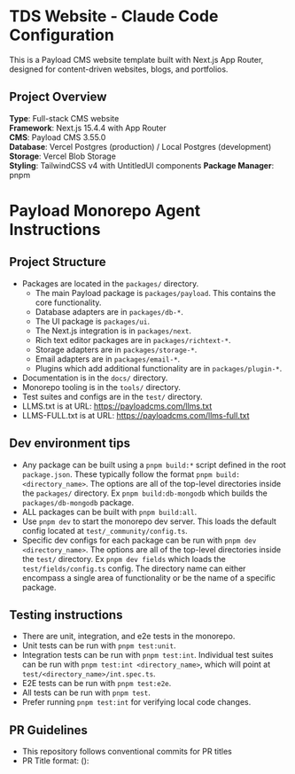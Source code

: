 # TDS Website - Claude Code Configuration

This is a Payload CMS website template built with Next.js App Router, designed for content-driven websites, blogs, and portfolios.

## Project Overview

**Type**: Full-stack CMS website  
**Framework**: Next.js 15.4.4 with App Router  
**CMS**: Payload CMS 3.55.0  
**Database**: Vercel Postgres (production) / Local Postgres (development)  
**Storage**: Vercel Blob Storage  
**Styling**: TailwindCSS v4 with UntitledUI components
**Package Manager**: pnpm  

# Payload Monorepo Agent Instructions

## Project Structure

- Packages are located in the `packages/` directory.
  - The main Payload package is `packages/payload`. This contains the core functionality.
  - Database adapters are in `packages/db-*`.
  - The UI package is `packages/ui`.
  - The Next.js integration is in `packages/next`.
  - Rich text editor packages are in `packages/richtext-*`.
  - Storage adapters are in `packages/storage-*`.
  - Email adapters are in `packages/email-*`.
  - Plugins which add additional functionality are in `packages/plugin-*`.
- Documentation is in the `docs/` directory.
- Monorepo tooling is in the `tools/` directory.
- Test suites and configs are in the `test/` directory.
- LLMS.txt is at URL: https://payloadcms.com/llms.txt
- LLMS-FULL.txt is at URL: https://payloadcms.com/llms-full.txt

## Dev environment tips

- Any package can be built using a `pnpm build:*` script defined in the root `package.json`. These typically follow the format `pnpm build:<directory_name>`. The options are all of the top-level directories inside the `packages/` directory. Ex `pnpm build:db-mongodb` which builds the `packages/db-mongodb` package.
- ALL packages can be built with `pnpm build:all`.
- Use `pnpm dev` to start the monorepo dev server. This loads the default config located at `test/_community/config.ts`.
- Specific dev configs for each package can be run with `pnpm dev <directory_name>`. The options are all of the top-level directories inside the `test/` directory. Ex `pnpm dev fields` which loads the `test/fields/config.ts` config. The directory name can either encompass a single area of functionality or be the name of a specific package.

## Testing instructions

- There are unit, integration, and e2e tests in the monorepo.
- Unit tests can be run with `pnpm test:unit`.
- Integration tests can be run with `pnpm test:int`. Individual test suites can be run with `pnpm test:int <directory_name>`, which will point at `test/<directory_name>/int.spec.ts`.
- E2E tests can be run with `pnpm test:e2e`.
- All tests can be run with `pnpm test`.
- Prefer running `pnpm test:int` for verifying local code changes.

## PR Guidelines

- This repository follows conventional commits for PR titles
- PR Title format: <type>(<scope>): <title>. Title must start with a lowercase letter.
- Valid types are build, chore, ci, docs, examples, feat, fix, perf, refactor, revert, style, templates, test
- Prefer `feat` for new features and `fix` for bug fixes.
- Valid scopes are the following regex patterns: cpa, db-\*, db-mongodb, db-postgres, db-vercel-postgres, db-sqlite, drizzle, email-\*, email-nodemailer, email-resend, eslint, graphql, live-preview, live-preview-react, next, payload-cloud, plugin-cloud, plugin-cloud-storage, plugin-form-builder, plugin-import-export, plugin-multi-tenant, plugin-nested-docs, plugin-redirects, plugin-search, plugin-sentry, plugin-seo, plugin-stripe, richtext-\*, richtext-lexical, richtext-slate, storage-\*, storage-azure, storage-gcs, storage-uploadthing, storage-vercel-blob, storage-s3, translations, ui, templates, examples(\/(\w|-)+)?, deps
- Scopes should be chosen based upon the package(s) being modified. If multiple packages are being modified, choose the most relevant one or no scope at all.
- Example PR titles:
  - `feat(db-mongodb): add support for transactions`
  - `feat(richtext-lexical): add options to hide block handles`
  - `fix(ui): json field type ignoring editorOptions`

## Commit Guidelines

- This repository follows conventional commits for commit messages
- The first commit of a branch should follow the PR title format: <type>(<scope>): <title>. Follow the same rules as PR titles.
- Subsequent commits should prefer `chore` commits without a scope unless a specific package is being modified.
- These will eventually be squashed into the first commit when merging the PR.

## Key Commands

```bash
# Development
pnpm dev                    # Start development server
pnpm build                  # Build for production  
pnpm start                  # Start production server
pnpm ci                     # Run migrations and build

# Code Quality
pnpm lint                   # Run ESLint
pnpm lint:fix              # Fix ESLint issues
pnpm generate:types        # Generate Payload types
pnpm generate:importmap    # Generate import map

# Testing
pnpm test                  # Run all tests
pnpm test:int             # Run integration tests (Vitest)
pnpm test:e2e             # Run end-to-end tests (Playwright)

# Database
pnpm payload migrate       # Run database migrations
pnpm payload migrate:create # Create new migration

# Docker (optional)
docker-compose up          # Start local Postgres database
```

## Project Structure

```
src/
├── app/                   # Next.js App Router pages
├── blocks/               # Reusable content blocks (CTA, Hero, etc.)
├── collections/          # Payload CMS collections
│   ├── Pages/           # Page collection with layout builder
│   ├── Posts/           # Blog posts with rich content
│   ├── Media/           # File uploads and media management
│   ├── Categories/      # Taxonomy for posts
│   └── Users/           # User authentication
├── components/          # React components
├── fields/              # Reusable Payload field configurations
├── heros/              # Hero section configurations
├── hooks/              # Payload hooks for data processing
├── utilities/          # Helper functions
├── Header/             # Header global configuration
├── Footer/             # Footer global configuration
├── access/             # Access control definitions
├── styles/             # Styling system
│   ├── theme.css       # UntitledUI theme with Tailwind v4 @theme block
│   ├── frontend.css    # Basic Tailwind v4 configuration
│   └── payloadStyles.css # Payload CMS admin styles
└── payload.config.ts   # Main Payload configuration
```

## 📄 Additional Documentation

### Styling System (Read These First)
- **[Style Guide Reference](/docs/STYLE_GUIDE.md)** - **⭐ START HERE** - Visual reference for typography, colors, spacing, and components. Complete guide to the Tailwind v4 + UUI design system architecture.
- **[Styling Best Practices](/docs/STYLING_BEST_PRACTICES.md)** - **🎯 ESSENTIAL** - How to maintain site-wide styling consistency. Explains the centralized system, semantic tokens, and patterns for components.
- **[Styles System Guide](/src/styles/README.md)** - Technical documentation for the styling system. Covers file structure, theme management, and customization workflows.
- **[Live Style Guide](/style-guide)** - Interactive page showing all typography, colors, buttons, and badges in action.

### Database & Deployment
- **[Database Preview Strategy](/docs/DATABASE_PREVIEW_STRATEGY.md)** - **⭐ CRITICAL** - Three-tier database setup with Neon branching for safe migration testing. Explains preview database workflow, migration best practices, and production protection.

### Other Guides
- **[Image Optimization Guide](/docs/IMAGES.md)** - Complete guide for handling images in this project, including the OptimizedImage component, Payload Media integration, and performance best practices.
- **[Row Labels Guide](/docs/ROW_LABELS.md)** - Complete guide for implementing row labels in array fields to improve admin UX. Includes when to use row labels, implementation patterns, and code examples.
- **[Blog Implementation Guide](/docs/BLOG_IMPLEMENTATION.md)** - Comprehensive guide for implementing and maintaining the blog/posts system with UUI components, category filtering, and Next.js 15 patterns.
- **[TypeScript Patterns](/docs/TYPESCRIPT_PATTERNS.md)** - TypeScript best practices, common patterns, and solutions for Payload CMS, Next.js 15, and UUI components.
- **[Next.js 15 Filtering Fix](/docs/NEXT_JS_15_FILTERING_FIX.md)** - Critical fix for server-side URL parameter extraction in Next.js 15. Resolves issues with category filtering, searchParams extraction, and force-static compatibility.
- **[UUI Components Reference](/docs/UUI_COMPONENTS_REFERENCE.md)** - Reference guide for UntitledUI component usage, types, and integration patterns.

## Collections

### Pages (`/admin/collections/pages`)
- Layout builder with blocks (Hero, Content, Media, CTA, Archive, Form)
- Draft/publish workflow with live preview
- SEO metadata with automatic generation
- Slug management with auto-generation

### Posts (`/admin/collections/posts`)
- Rich text editor with Lexical
- Author relationships and categories
- Hero images and related posts
- Draft/publish with scheduled publishing
- SEO optimization

### Media (`/admin/collections/media`)
- Image uploads with automatic resizing
- Focal point selection
- Vercel Blob Storage integration
- Multiple format support

### Categories (`/admin/collections/categories`)
- Nested taxonomy for organizing posts
- Used for content filtering and organization

### Users (`/admin/collections/users`)
- Authentication and admin access
- Author profiles for blog posts

## 🚨 CRITICAL: UntitledUI Integration & Theme System

**This project uses UntitledUI components with a custom theme system. DO NOT modify this setup without understanding the dependencies.**

### Theme Architecture

The styling system is built on **Tailwind CSS v4** with a complete UntitledUI theme integration:

```
src/app/(frontend)/
└── globals.css           # Main CSS entry point with plugins

src/styles/
├── theme.css            # 🚨 CRITICAL: Complete UUI theme with @theme block
├── frontend.css         # Basic Tailwind v4 variables (DO NOT MODIFY)
└── payloadStyles.css    # Payload admin styles
```

### 🚨 CRITICAL Rules for Theme Management

#### ❌ NEVER:
- Modify `frontend.css` - it contains essential Tailwind v4 base configuration
- Create custom CSS files in `/src/styles/` - use the existing theme system
- Override UUI component styles directly - work through CSS variables
- Remove or modify imports in `globals.css`
- Change the `@theme` block structure in `theme.css`

#### ✅ ALWAYS:
- Modify brand colors in `theme.css` in the designated brand color section
- Add new CSS variables to the `@theme` block in `theme.css`
- Import UUI components from `/src/components/uui/`
- Use UUI's component structure without modification
- Test changes with `rm -rf .next && pnpm dev` after theme modifications

### Brand Color Integration

**Current Brand Color**: #1689FF (Blue)

Brand colors are defined in `src/styles/theme.css` lines 124-139:

```css
@theme {
  /* Brand colors - using #1689FF */
  --color-brand-25: rgb(247 251 255);    /* Lightest */
  --color-brand-50: rgb(239 246 255);
  /* ... color scale ... */
  --color-brand-500: rgb(22 137 255);    /* Main brand color #1689FF */
  --color-brand-600: rgb(20 123 230);    /* Hover state */
  /* ... darker shades ... */
  --color-brand-950: rgb(11 66 122);     /* Darkest */

  /* UUI Button Integration */
  --color-brand-solid: var(--color-brand-500);
  --color-brand-solid_hover: var(--color-brand-600);
}
```

**To Change Brand Color:**
1. Update the RGB values in the brand color scale
2. Ensure `--color-brand-solid` points to the correct main color
3. Test all UUI components after changes

### UntitledUI Component Usage

**Components Location**: `/src/components/uui/`

**Available Components**:
- `Button` - Primary component with brand color integration
- Additional UUI components as needed

**Usage Example**:
```tsx
import { Button } from '@/components/uui/button'

// Primary button (uses brand blue background, white text)
<Button color="primary">Click me</Button>

// Secondary button (uses system colors)
<Button color="secondary">Secondary</Button>
```

### Required Dependencies

**DO NOT REMOVE these packages**:
```json
{
  "@untitledui/icons": "latest",
  "next-themes": "latest",
  "react-aria-components": "^1.12.2",
  "tailwind-merge": "^2.3.0",
  "tailwindcss-animate": "^1.0.7",
  "tailwindcss-react-aria-components": "^2.0.1"
}
```

### CSS Import Structure

**Critical Import Order** in `globals.css`:
```css
@import "tailwindcss";
@import "../../styles/theme.css";        /* UUI theme with @theme block */

@plugin "tailwindcss-animate";
@plugin "tailwindcss-react-aria-components";

@custom-variant dark (&:where(.dark-mode, .dark-mode *));
/* ... additional UUI utilities ... */
```

### Troubleshooting

**If buttons/components don't show brand colors:**
1. Check `--color-brand-solid` is defined in `theme.css`
2. Verify `globals.css` imports `../../styles/theme.css` correctly
3. Clear Next.js cache: `rm -rf .next && pnpm dev`
4. Check browser developer tools for missing CSS variables

**If site fails to load:**
1. Check for duplicate metadata exports in `layout.tsx`
2. Verify all imports in `globals.css` point to correct paths
3. Ensure no CSS syntax errors in `theme.css`

### Block Development with UUI

When creating new blocks that use UUI components:

1. **Import from UUI components**:
   ```tsx
   import { Button } from '@/components/uui/button'
   ```

2. **Use standard UUI props** - don't override styling:
   ```tsx
   <Button color="primary" size="lg">
     {buttonText}
   </Button>
   ```

3. **Test with both light and dark themes** if theme switching is implemented

### Development Workflow

**When adding new UUI components:**
1. Copy component from UntitledUI docs
2. Place in `/src/components/uui/`
3. Verify it uses existing CSS variables from `theme.css`
4. Test brand color integration works automatically

**When modifying colors:**
1. Only edit the brand color section in `theme.css`
2. Maintain the RGB format: `rgb(22 137 255)`
3. Test all components after changes
4. Clear cache if changes don't appear

## 🚨 CRITICAL: Database Migration Process - ABSOLUTE RULES

**⛔ CLAUDE CODE AGENTS: READ THIS CAREFULLY - VIOLATION OF THESE RULES CAUSES CRITICAL DATABASE CORRUPTION ⛔**

### 🚫 NEVER - UNDER ANY CIRCUMSTANCES:

1. **❌ NEVER run `pnpm payload migrate` in development** - This command is ONLY for production deployments
2. **❌ NEVER run `pnpm payload migrate:create` manually** - Only used when explicitly preparing for production deployment
3. **❌ NEVER run `pnpm payload migrate:down`** - Rolling back migrations in dev causes corruption
4. **❌ NEVER run `pnpm payload migrate:status`** - Checking migration status implies you might run migrations (don't)
5. **❌ NEVER attempt to "fix" database schema errors by running migrations**
6. **❌ NEVER assume migrations are the solution to build errors**
7. **❌ NEVER use external database tools (pgAdmin, DataGrip, raw SQL) for schema changes**

### ✅ ALWAYS - REQUIRED BEHAVIOR:

1. **✅ ALWAYS let Payload's dev mode auto-sync schema changes** - This is automatic, requires zero manual intervention
2. **✅ ALWAYS start dev server (`pnpm dev`) when schema is out of sync** - Dev mode detects and fixes schema automatically
3. **✅ ALWAYS wait for dev server to complete auto-sync before testing builds**
4. **✅ ALWAYS ask the user before touching ANY migration command**

### 🔴 CRITICAL ERROR RECOGNITION:

**If you see these error patterns during `pnpm build`:**
- ❌ "column [name] does not exist"
- ❌ "relation [name] does not exist"
- ❌ "type [name] does not exist"
- ❌ "Failed query: select..."

**THE CORRECT RESPONSE IS:**
1. ✅ Start dev server: `pnpm dev`
2. ✅ Wait for Payload to auto-sync schema (watch console output)
3. ✅ Stop dev server
4. ✅ Try build again
5. ✅ **NEVER** run migration commands

**THE INCORRECT RESPONSE IS:**
1. ❌ Run `pnpm payload migrate`
2. ❌ Run `pnpm payload migrate:create`
3. ❌ Check migration status
4. ❌ Attempt to manually fix database

### 🎯 Development Workflow (MANDATORY):

**Development Environment (LOCAL):**
```bash
# 1. Make schema changes in code (collections, fields, etc.)
# 2. Start dev server - Payload auto-syncs schema automatically
pnpm dev

# 3. Payload detects changes and applies them automatically
# NO MANUAL INTERVENTION REQUIRED

# 4. Build to verify everything works
pnpm build

# IF BUILD FAILS WITH SCHEMA ERRORS:
# - Start dev server again (pnpm dev)
# - Let it complete auto-sync
# - Try build again
# DO NOT RUN MIGRATIONS
```

**Production Deployment (ONLY TIME TO USE MIGRATIONS):**
```bash
# This workflow is ONLY for production deployments
# User must explicitly request this

# 1. Create migration (if deploying schema changes)
pnpm payload migrate:create

# 2. Review generated migration files

# 3. Deploy to production
pnpm payload migrate  # Run pending migrations
pnpm build           # Build application

# OR use combined CI command:
pnpm ci  # Runs migrations + build
```

### 🚨 WHEN DATABASE IS CORRUPTED (Due to Incorrect Migration Usage):

**If you have already run migrations in development and database is corrupted:**

1. **STOP** - Do not run any more migration commands
2. **ASK USER** - Explain situation: "I incorrectly ran migrations in development. Database may be corrupted. Options are:
   - Option A: `migrate:fresh` (DELETES ALL DATA, clean slate)
   - Option B: Restore from backup if available"
3. **WAIT FOR USER DECISION** - Do not proceed without explicit permission
4. **NEVER** attempt to "fix" by running more migrations

### 🎓 WHY THESE RULES EXIST:

- **Dev mode uses "push" strategy**: Payload automatically syncs schema changes to database
- **Production uses "migrate" strategy**: Explicit migrations track and apply changes safely
- **Mixing strategies causes corruption**: Database gets stuck between auto-sync and migration tracking
- **Recovery is destructive**: Once corrupted, only option is to drop database or restore backup

### 📋 Migration Commands Reference (PRODUCTION ONLY):

```bash
# ⚠️ ALL OF THESE ARE PRODUCTION-ONLY COMMANDS
# DO NOT USE IN DEVELOPMENT UNLESS USER EXPLICITLY REQUESTS

pnpm payload migrate:create    # Create new migration (production prep only)
pnpm payload migrate          # Run pending migrations (production only)
pnpm payload migrate:status   # Check migration status (production only)
pnpm payload migrate:down     # Rollback last migration (production only)
pnpm payload migrate:refresh  # Rollback and re-run (production only)
pnpm payload migrate:reset    # Rollback all migrations (DESTRUCTIVE)
pnpm payload migrate:fresh    # Drop and recreate schema (DESTRUCTIVE)
```

### ⚠️ SUMMARY FOR CLAUDE CODE AGENTS:

**Your job when you see build errors with "column does not exist":**
1. Recognize this as schema out of sync
2. Start dev server to auto-sync schema
3. Wait for sync to complete
4. Try build again
5. **DO NOT TOUCH MIGRATION COMMANDS**

**Your job is NOT:**
1. ❌ To run migrations
2. ❌ To "fix" the database
3. ❌ To check migration status
4. ❌ To create migrations
5. ❌ To assume migrations are needed

## 🚨 CRITICAL: Payload CMS draftMode() Fix for Next.js 15+

**This is a recurring, breaking issue that MUST be fixed when upgrading Next.js or encountering preview errors.**

### Error Symptoms:
```
Error: `draftMode` was called outside a request scope
GET /next/preview?slug=... 500 in XXXms
Failed to create URL object from URL: , falling back to http://localhost
```

### Root Cause:
Next.js 15.4+ requires `NextRequest` type for proper request context tracking with `draftMode()`. Using custom request types breaks the context.

### ✅ CRITICAL FIX - Preview Route Implementation:

**File:** `/src/app/(frontend)/next/preview/route.ts`

**⚠️ This implementation is copied directly from the official Payload CMS website template.**

```typescript
import type { CollectionSlug, PayloadRequest } from 'payload'
import { getPayload } from 'payload'

import { draftMode } from 'next/headers'
import { redirect } from 'next/navigation'
import { NextRequest } from 'next/server'

import configPromise from '@payload-config'

export async function GET(req: NextRequest): Promise<Response> {
  const payload = await getPayload({ config: configPromise })

  const { searchParams } = new URL(req.url)

  const path = searchParams.get('path')
  const collection = searchParams.get('collection') as CollectionSlug
  const slug = searchParams.get('slug')
  const previewSecret = searchParams.get('previewSecret')

  if (previewSecret !== process.env.PREVIEW_SECRET) {
    return new Response('You are not allowed to preview this page', { status: 403 })
  }

  if (!path || !collection || !slug) {
    return new Response('Insufficient search params', { status: 404 })
  }

  if (!path.startsWith('/')) {
    return new Response('This endpoint can only be used for relative previews', { status: 500 })
  }

  let user

  try {
    user = await payload.auth({
      req: req as unknown as PayloadRequest,
      headers: req.headers,
    })
  } catch (error) {
    payload.logger.error({ err: error }, 'Error verifying token for live preview')
    return new Response('You are not allowed to preview this page', { status: 403 })
  }

  const draft = await draftMode()

  if (!user) {
    draft.disable()
    return new Response('You are not allowed to preview this page', { status: 403 })
  }

  // You can add additional checks here to see if the user is allowed to preview this page

  draft.enable()

  redirect(path)
}
```

### ⚠️ Critical Implementation Notes:

1. **Request Type:** 🚨 **MUST use `NextRequest` from `next/server`**. This is the ONLY correct type for Next.js 15.4+. Custom request types break `draftMode()`.
2. **Import Required:** `import { NextRequest } from 'next/server'` is mandatory
3. **draftMode() Position:** Can be called after `getPayload()` and `payload.auth()` - timing doesn't matter as long as `NextRequest` is used
4. **Error Handling:** Always include try/catch for auth calls
5. **Response Format:** Use proper Response objects, not NextResponse

### ❌ Common Mistakes That Break Preview:

```typescript
// WRONG - Custom request type breaks draftMode() context
export async function GET(
  req: {
    cookies: { get: (name: string) => { value: string } }
  } & Request,
): Promise<Response>

// WRONG - Missing NextRequest import
// Using Request or custom types instead

// WRONG - Missing await on draftMode()
const draft = draftMode() // Missing await

// ✅ CORRECT - Use NextRequest
import { NextRequest } from 'next/server'
export async function GET(req: NextRequest): Promise<Response> {
  // ... implementation
  const draft = await draftMode()
}
```

### 🔧 Troubleshooting Steps:

1. **Verify NextRequest Import:** Ensure `import { NextRequest } from 'next/server'` is present
2. **Check Function Signature:** Must use `export async function GET(req: NextRequest): Promise<Response>`
3. **Clear Build Cache:** `rm -rf .next && pnpm dev`
4. **Check Environment Variables:** Ensure `PREVIEW_SECRET` is set
5. **Test Preview URL:** Should return 200, not 500
6. **Check Server Logs:** No "draftMode called outside request scope" errors

### 🎯 Success Indicators:

- ✅ Preview routes return 200 status
- ✅ No draftMode context errors in server logs
- ✅ Admin panel live preview works correctly
- ✅ Draft content displays properly in preview mode

### 📋 Required Files for Preview System:

- `/src/app/(frontend)/next/preview/route.ts` - Main preview route (FIXED ABOVE)
- `/src/utilities/generatePreviewPath.ts` - Preview URL generation
- `/src/collections/Pages/index.ts` - Collection preview configuration

### 📖 Reference:

This implementation is taken directly from the official Payload CMS website template:
- **Source:** https://github.com/payloadcms/payload/blob/main/templates/website/src/app/(frontend)/next/preview/route.ts
- **Tested with:** Next.js 15.4.4, Payload CMS 3.55.0, Node.js 18+

### ⚠️ Why This Issue Keeps Recurring:

The issue recurs because the "fix" with custom request types appears in outdated documentation and seems logical, but actually breaks Next.js 15.4+ context tracking. **Always use the official Payload template implementation** rather than custom request types.

**Key Insight:** The problem is NOT the timing of `draftMode()` calls - it's the request type. `NextRequest` is required for proper context tracking.

## Environment Configuration

Required environment variables:
```bash
POSTGRES_URL=              # Database connection string
PAYLOAD_SECRET=            # JWT token encryption
NEXT_PUBLIC_SERVER_URL=    # Public URL (no trailing slash)
CRON_SECRET=              # Vercel cron authentication
PREVIEW_SECRET=           # Draft preview security
BLOB_READ_WRITE_TOKEN=    # Vercel Blob Storage token
```

## Features

- **Layout Builder**: Drag-and-drop page construction
- **Live Preview**: Real-time content preview while editing
- **Draft Workflow**: Publish/unpublish with scheduling
- **SEO Plugin**: Automated meta tags and Open Graph
- **Search Plugin**: Built-in search functionality
- **Redirects Plugin**: URL redirect management
- **Form Builder**: Dynamic form creation
- **Admin Bar**: Frontend editing toolbar
- **Responsive Design**: Mobile-first with breakpoint preview
- **UntitledUI Integration**: Complete design system with brand color theming
- **Tailwind v4**: Modern CSS-in-CSS approach with @theme configuration
- **OptimizedImage Component**: Intelligent image optimization with automatic Payload Media integration and Next.js Image optimization for external assets

## Deployment

**Vercel**: Pre-configured for one-click deployment with Neon Postgres and Vercel Blob Storage
**Database Migrations**: Required for production deployments
**Build Process**: Includes sitemap generation and type checking

## Testing

- **Integration Tests**: Vitest with jsdom for component testing
- **E2E Tests**: Playwright for full application testing
- **Development Server**: Automatic test server startup

## Development Notes

- Uses TypeScript with strict type checking
- Payload types auto-generated to `src/payload-types.ts`
- ESLint configuration with Next.js rules
- Prettier for code formatting
- Sharp for image processing
- Cross-platform compatibility with cross-env
- **UntitledUI Components**: All UI components use react-aria-components for accessibility
- **Theme System**: CSS variables defined in `@theme` block for consistent theming
- **Brand Integration**: #1689FF blue color integrated throughout UUI component system
- **🚨 CRITICAL - Image Handling**: Always use `OptimizedImage` component instead of `<img>` tags. See `/docs/IMAGES.md` for complete guidelines. External image domains must be added to `next.config.js`.
- **🚨 CRITICAL - Row Labels**: ALWAYS implement row labels for array fields with identifiable content (navigation items, social links, etc.). See `/docs/ROW_LABELS.md` for complete guidelines. This improves admin UX by showing meaningful labels when arrays are collapsed.
- **🚨 CRITICAL - Blog/Posts System**: Use proper TypeScript patterns for blog implementation. Always use `categories` array (not `category` object), import `Where` type from Payload, and follow Next.js 15 searchParams patterns. See `/docs/BLOG_IMPLEMENTATION.md` and `/docs/TYPESCRIPT_PATTERNS.md`.
- **🚨 CRITICAL - Next.js 15 Compatibility**: Never use `export const dynamic = 'force-static'` with URL parameters. Always use `props.searchParams` pattern instead of destructuring. See `/docs/NEXT_JS_15_FILTERING_FIX.md` for complete fix.

## Content Management

Access the admin panel at `/admin` after starting the development server. The CMS provides:
- Visual layout building for pages
- Rich text editing for posts
- Media library management
- User and permission management
- Content scheduling and workflow
- SEO optimization tools

## Local Development with Docker

Optional Docker setup for local Postgres:
1. Update `POSTGRES_URL` to `postgres://postgres@localhost:54320/<dbname>`
2. Update `docker-compose.yml` POSTGRES_DB to match dbname
3. Run `docker-compose up -d`